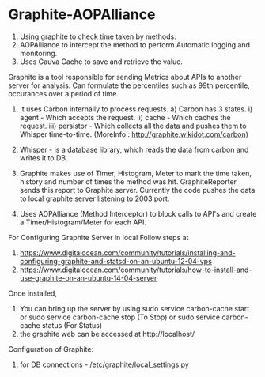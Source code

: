 # Graphite-AOPAlliance
1) Using graphite to check time taken by methods. <br/>
2) AOPAlliance to intercept the method to perform Automatic logging and monitoring. <br/>
3) Uses Gauva Cache to save and retrieve the value. <br/>

Graphite is a tool responsible for sending Metrics about APIs to another server for analysis. Can formulate the percentiles such as 99th percentile, occurances over a period of time.
1) It uses Carbon internally to process requests.
  a) Carbon has 3 states.
      i) agent - Which accepts the request.
      ii) cache - Which caches the request.
      iii) persistor - Which collects all the data and pushes them to Whisper time-to-time. 
      (MoreInfo : http://graphite.wikidot.com/carbon)
2) Whisper - is a database library, which reads the data from carbon and writes it to DB.

1) Graphite makes use of Timer, Histogram, Meter to mark the time taken, history and number of times the method was hit.
GraphiteReporter sends this report to Graphite server.
Currently the code pushes the data to local graphite server listening to 2003 port.

2) Uses AOPAlliance (Method Interceptor) to block calls to API's and create a Timer/Histogram/Meter for each API.


For Configuring Graphite Server in local Follow steps at
1) https://www.digitalocean.com/community/tutorials/installing-and-configuring-graphite-and-statsd-on-an-ubuntu-12-04-vps
2) https://www.digitalocean.com/community/tutorials/how-to-install-and-use-graphite-on-an-ubuntu-14-04-server

Once installed, 
1) You can bring up the server by using
  sudo service carbon-cache start
    or 
  sudo service carbon-cache stop (To Stop)
    or
  sudo service carbon-cache status (For Status)
2) the graphite web can be accessed at http://localhost/



Configuration of Graphite:
1) for DB connections - /etc/graphite/local_settings.py
